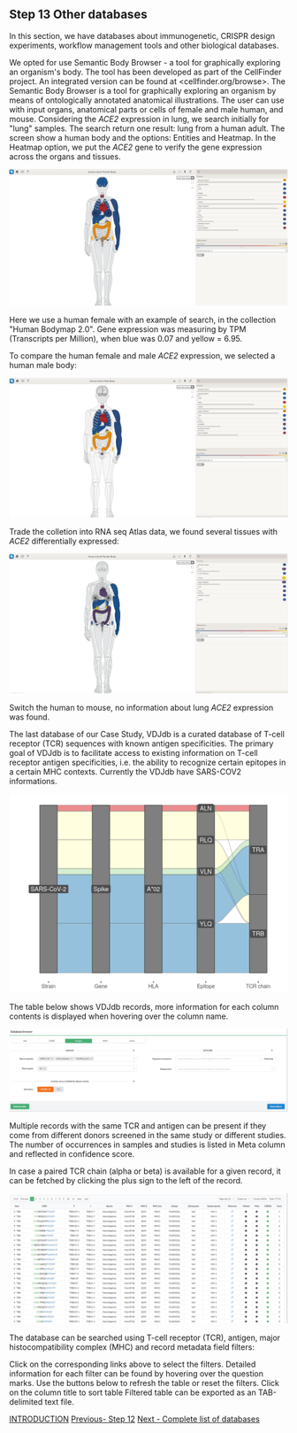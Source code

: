 ## Step 13 Other databases

In this section, we have databases about immunogenetic, CRISPR design experiments, workflow management tools and other biological databases.

We opted for use Semantic Body Browser - a tool for graphically exploring an organism's body. The tool has been developed as part of the CellFinder project. An integrated version can be found at <cellfinder.org/browse>. The Semantic Body Browser is a tool for graphically exploring an organism by means of ontologically annotated anatomical illustrations. The user can use with input organs, anatomical parts or cells of female and male human, and mouse. Considering the *ACE2* expression in lung, we search initially for "lung" samples. The search return one result: lung from a human adult. The screen show a human body and the options: Entities and Heatmap. In the Heatmap option, we put the *ACE2* gene to verify the gene expression across the organs and tissues.

<img src= "./images/SEMANTIC-BODY-1.PNG">

Here we use a human female with an example of search, in the collection "Human Bodymap 2.0". Gene expression was measuring by TPM (Transcripts per Million), when blue was 0.07 and yellow = 6.95. 

To compare the human female and male *ACE2* expression, we selected a human male body:

<img src= "./images/semantic-3.PNG">

Trade the colletion into RNA seq Atlas data, we found several tissues with *ACE2* differentially expressed:

<img src= "./images/SEMANTIC-BODY-2.PNG">

Switch the human to mouse, no information about lung *ACE2* expression was found. 

The last database of our Case Study, VDJdb is a curated database of T-cell receptor (TCR) sequences with known antigen specificities. The primary goal of VDJdb is to facilitate access to existing information on T-cell receptor antigen specificities, i.e. the ability to recognize certain epitopes in a certain MHC contexts. Currently the VDJdb have SARS-COV2 informations. 

<img src= "./images/vdjdb-covid-data.png"> 

The table below shows VDJdb records, more information for each column contents is displayed when hovering over the column name.

<img src= "./images/VDJ-SEARH.PNG">

Multiple records with the same TCR and antigen can be present if they come from different donors screened in the same study or different studies. The number of occurrences in samples and studies is listed in Meta column and reflected in confidence score.

In case a paired TCR chain (alpha or beta) is available for a given record, it can be fetched by clicking the plus sign to the left of the record.

<img src= "./images/vdjdb-2.PNG">

The database can be searched using T-cell receptor (TCR), antigen, major histocompatibility complex (MHC) and record metadata field filters:

Click on the corresponding links above to select the filters.
Detailed information for each filter can be found by hovering over the question marks.
Use the buttons below to refresh the table or reset the filters.
Click on the column title to sort table
Filtered table can be exported as an TAB-delimited text file.


[INTRODUCTION](./index.md)     [Previous- Step 12](./page12.md)    [Next - Complete list of databases](./page14.md)
